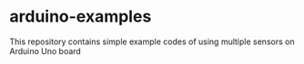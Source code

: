 # arduino-examples
This repository contains simple example codes of using multiple sensors on Arduino Uno board
